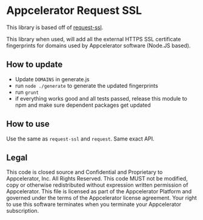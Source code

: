 # Appcelerator Request SSL

This library is based off of [request-ssl](https://github.com/jhaynie/request-ssl).

This library when used, will add all the external HTTPS SSL certificate fingerprints for domains used by Appcelerator software (Node.JS based).


## How to update

- Update `DOMAINS` in generate.js
- run `node ./generate` to generate the updated fingerprints
- run `grunt`
- if everything works good and all tests passed, release this module to npm and make sure dependent packages get updated

## How to use

Use the same as `request-ssl` and `request`.  Same exact API.


## Legal

This code is closed source and Confidential and Proprietary to Appcelerator, Inc. All Rights Reserved.  This code MUST not be modified, copy or otherwise redistributed without expression written permission of Appcelerator. This file is licensed as part of the Appcelerator Platform and governed under the terms of the Appcelerator license agreement.  Your right to use this software terminates when you terminate your Appcelerator subscription.
